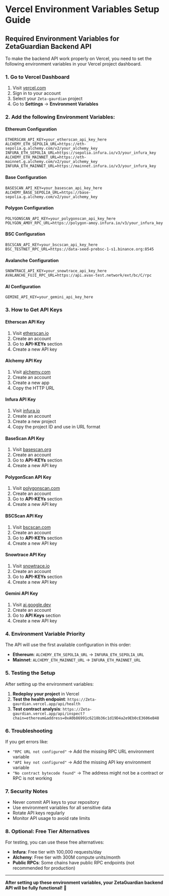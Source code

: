 # Vercel Environment Variables Setup Guide

## Required Environment Variables for ZetaGuardian Backend API

To make the backend API work properly on Vercel, you need to set the following environment variables in your Vercel project dashboard.

### 1. Go to Vercel Dashboard
1. Visit [vercel.com](https://vercel.com)
2. Sign in to your account
3. Select your `Zeta-gaurdian` project
4. Go to **Settings** → **Environment Variables**

### 2. Add the following Environment Variables:

#### **Ethereum Configuration**
```
ETHERSCAN_API_KEY=your_etherscan_api_key_here
ALCHEMY_ETH_SEPOLIA_URL=https://eth-sepolia.g.alchemy.com/v2/your_alchemy_key
INFURA_ETH_SEPOLIA_URL=https://sepolia.infura.io/v3/your_infura_key
ALCHEMY_ETH_MAINNET_URL=https://eth-mainnet.g.alchemy.com/v2/your_alchemy_key
INFURA_ETH_MAINNET_URL=https://mainnet.infura.io/v3/your_infura_key
```

#### **Base Configuration**
```
BASESCAN_API_KEY=your_basescan_api_key_here
ALCHEMY_BASE_SEPOLIA_URL=https://base-sepolia.g.alchemy.com/v2/your_alchemy_key
```

#### **Polygon Configuration**
```
POLYGONSCAN_API_KEY=your_polygonscan_api_key_here
POLYGON_AMOY_RPC_URL=https://polygon-amoy.infura.io/v3/your_infura_key
```

#### **BSC Configuration**
```
BSCSCAN_API_KEY=your_bscscan_api_key_here
BSC_TESTNET_RPC_URL=https://data-seed-prebsc-1-s1.binance.org:8545
```

#### **Avalanche Configuration**
```
SNOWTRACE_API_KEY=your_snowtrace_api_key_here
AVALANCHE_FUJI_RPC_URL=https://api.avax-test.network/ext/bc/C/rpc
```

#### **AI Configuration**
```
GEMINI_API_KEY=your_gemini_api_key_here
```

### 3. How to Get API Keys

#### **Etherscan API Key**
1. Visit [etherscan.io](https://etherscan.io)
2. Create an account
3. Go to **API-KEYs** section
4. Create a new API key

#### **Alchemy API Key**
1. Visit [alchemy.com](https://alchemy.com)
2. Create an account
3. Create a new app
4. Copy the HTTP URL

#### **Infura API Key**
1. Visit [infura.io](https://infura.io)
2. Create an account
3. Create a new project
4. Copy the project ID and use in URL format

#### **BaseScan API Key**
1. Visit [basescan.org](https://basescan.org)
2. Create an account
3. Go to **API-KEYs** section
4. Create a new API key

#### **PolygonScan API Key**
1. Visit [polygonscan.com](https://polygonscan.com)
2. Create an account
3. Go to **API-KEYs** section
4. Create a new API key

#### **BSCScan API Key**
1. Visit [bscscan.com](https://bscscan.com)
2. Create an account
3. Go to **API-KEYs** section
4. Create a new API key

#### **Snowtrace API Key**
1. Visit [snowtrace.io](https://snowtrace.io)
2. Create an account
3. Go to **API-KEYs** section
4. Create a new API key

#### **Gemini API Key**
1. Visit [ai.google.dev](https://ai.google.dev)
2. Create an account
3. Go to **API Keys** section
4. Create a new API key

### 4. Environment Variable Priority

The API will use the first available configuration in this order:
- **Ethereum**: `ALCHEMY_ETH_SEPOLIA_URL` → `INFURA_ETH_SEPOLIA_URL`
- **Mainnet**: `ALCHEMY_ETH_MAINNET_URL` → `INFURA_ETH_MAINNET_URL`

### 5. Testing the Setup

After setting up the environment variables:

1. **Redeploy your project** in Vercel
2. **Test the health endpoint**: `https://Zeta-gaurdian.vercel.app/api/health`
3. **Test contract analysis**: `https://Zeta-gaurdian.vercel.app/api/inspect?chain=ethereum&address=0xA0b86991c6218b36c1d19D4a2e9Eb0cE3606eB48`

### 6. Troubleshooting

If you get errors like:
- `"RPC URL not configured"` → Add the missing RPC URL environment variable
- `"API key not configured"` → Add the missing API key environment variable
- `"No contract bytecode found"` → The address might not be a contract or RPC is not working

### 7. Security Notes

- Never commit API keys to your repository
- Use environment variables for all sensitive data
- Rotate API keys regularly
- Monitor API usage to avoid rate limits

### 8. Optional: Free Tier Alternatives

For testing, you can use these free alternatives:
- **Infura**: Free tier with 100,000 requests/day
- **Alchemy**: Free tier with 300M compute units/month
- **Public RPCs**: Some chains have public RPC endpoints (not recommended for production)

---

**After setting up these environment variables, your ZetaGuardian backend API will be fully functional!** 🚀
